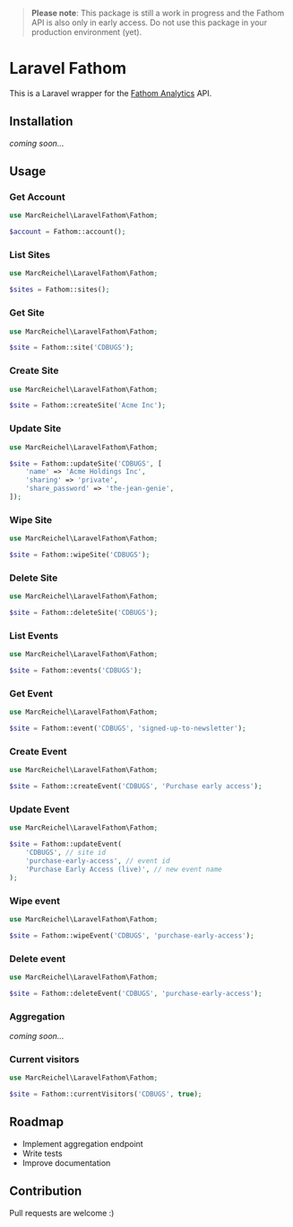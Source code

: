 > **Please note**: This package is still a work in progress and the Fathom API is also only in early access. Do not use this package in your production environment (yet).

# Laravel Fathom

This is a Laravel wrapper for the [Fathom Analytics](https://usefathom.com) API.

## Installation

*coming soon...*

## Usage

### Get Account

```php
use MarcReichel\LaravelFathom\Fathom;

$account = Fathom::account();
```

### List Sites

```php
use MarcReichel\LaravelFathom\Fathom;

$sites = Fathom::sites();
```

### Get Site

```php
use MarcReichel\LaravelFathom\Fathom;

$site = Fathom::site('CDBUGS');
```

### Create Site

```php
use MarcReichel\LaravelFathom\Fathom;

$site = Fathom::createSite('Acme Inc');
```

### Update Site

```php
use MarcReichel\LaravelFathom\Fathom;

$site = Fathom::updateSite('CDBUGS', [
    'name' => 'Acme Holdings Inc',
    'sharing' => 'private',
    'share_password' => 'the-jean-genie',
]);
```

### Wipe Site

```php
use MarcReichel\LaravelFathom\Fathom;

$site = Fathom::wipeSite('CDBUGS');
```

### Delete Site

```php
use MarcReichel\LaravelFathom\Fathom;

$site = Fathom::deleteSite('CDBUGS');
```

### List Events

```php
use MarcReichel\LaravelFathom\Fathom;

$site = Fathom::events('CDBUGS');
```

### Get Event

```php
use MarcReichel\LaravelFathom\Fathom;

$site = Fathom::event('CDBUGS', 'signed-up-to-newsletter');
```

### Create Event

```php
use MarcReichel\LaravelFathom\Fathom;

$site = Fathom::createEvent('CDBUGS', 'Purchase early access');
```

### Update Event

```php
use MarcReichel\LaravelFathom\Fathom;

$site = Fathom::updateEvent(
    'CDBUGS', // site id
    'purchase-early-access', // event id
    'Purchase Early Access (live)', // new event name
);
```

### Wipe event

```php
use MarcReichel\LaravelFathom\Fathom;

$site = Fathom::wipeEvent('CDBUGS', 'purchase-early-access');
```

### Delete event

```php
use MarcReichel\LaravelFathom\Fathom;

$site = Fathom::deleteEvent('CDBUGS', 'purchase-early-access');
```

### Aggregation

*coming soon...*

### Current visitors

```php
use MarcReichel\LaravelFathom\Fathom;

$site = Fathom::currentVisitors('CDBUGS', true);
```

## Roadmap

- Implement aggregation endpoint
- Write tests
- Improve documentation

## Contribution

Pull requests are welcome :)
